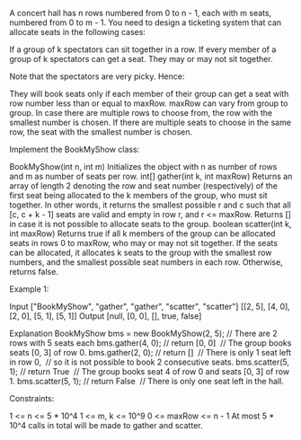 
A concert hall has n rows numbered from 0 to n - 1, each with m seats,
numbered from 0 to m - 1. You need to design a ticketing system that can
allocate seats in the following cases:


If a group of k spectators can sit together in a row.
If every member of a group of k spectators can get a seat. They may or may
not sit together.


Note that the spectators are very picky. Hence:


They will book seats only if each member of their group can get a seat with
row number less than or equal to maxRow. maxRow can vary from group to
group.
In case there are multiple rows to choose from, the row with the smallest
number is chosen. If there are multiple seats to choose in the same row, the
seat with the smallest number is chosen.


Implement the BookMyShow class:


BookMyShow(int n, int m) Initializes the object with n as number of rows and
m as number of seats per row.
int[] gather(int k, int maxRow) Returns an array of length 2 denoting the row
and seat number (respectively) of the first seat being allocated to the k
members of the group, who must sit together. In other words, it returns the
smallest possible r and c such that all [c, c + k - 1] seats are valid and
empty in row r, and r <= maxRow. Returns [] in case it is not possible to
allocate seats to the group.
boolean scatter(int k, int maxRow) Returns true if all k members of the group
can be allocated seats in rows 0 to maxRow, who may or may not sit together.
If the seats can be allocated, it allocates k seats to the group with the
smallest row numbers, and the smallest possible seat numbers in each row.
Otherwise, returns false.



Example 1:


Input
["BookMyShow", "gather", "gather", "scatter", "scatter"]
[[2, 5], [4, 0], [2, 0], [5, 1], [5, 1]]
Output
[null, [0, 0], [], true, false]

Explanation
BookMyShow bms = new BookMyShow(2, 5); // There are 2 rows with 5 seats each 
bms.gather(4, 0); // return [0, 0]
⁠                 // The group books seats [0, 3] of row 0. 
bms.gather(2, 0); // return []
⁠                 // There is only 1 seat left in row 0,
⁠                 // so it is not possible to book 2 consecutive seats. 
bms.scatter(5, 1); // return True
⁠                  // The group books seat 4 of row 0 and seats [0, 3] of row
1. 
bms.scatter(5, 1); // return False
⁠                  // There is only one seat left in the hall.



Constraints:


1 <= n <= 5 * 10^4
1 <= m, k <= 10^9
0 <= maxRow <= n - 1
At most 5 * 10^4 calls in total will be made to gather and scatter.




